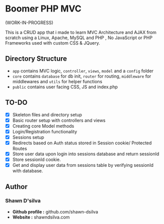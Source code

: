 
# Boomer PHP MVC

(WORK-IN-PROGRESS)

This is a CRUD app that i made to learn MVC Architecture and AJAX from scratch using a Linux, Apache, MySQL and PHP , No JavaScript or PHP Frameworks used with custom CSS & JQuery.

## Directory Structure

- `app` contains  MVC logic, `controller`, `views`, `model` and a `config` folder
- `core` contains `database` for db init, `router` for routing, `middleware` for middlewares and `utils` for helper functions
- `public` contains user facing CSS, JS and index.php

## TO-DO

- [x] Skeleton files and directory setup
- [x] Basic router setup with controllers and views
- [x] Creating core Model methods
- [x] Login/Registration functionality
- [x] Sessions setup
- [x] Redirects based on Auth status stored in Session cookie/ Protected Routes
- [x] Store user data upon login into sessions database and return sessionId
- [x] Store sessionId cookie.
- [x] Get and display user data from sessions table by verifying sessionId with database.

## Author

### Shawn D'silva

- **Github profile :** github.com/shawn-dsilva
- **Website :** shawndsilva.com
